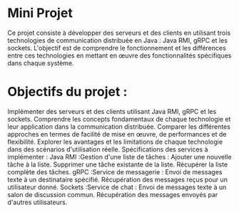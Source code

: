 # Mini Projet
Ce projet consiste à développer des serveurs et des clients en utilisant trois technologies de communication distribuée en Java : Java RMI, gRPC et les sockets. L'objectif est de comprendre le fonctionnement et les différences entre ces technologies en mettant en œuvre des fonctionnalités spécifiques dans chaque système.

# Objectifs du projet :
Implémenter des serveurs et des clients utilisant Java RMI, gRPC et les sockets.
Comprendre les concepts fondamentaux de chaque technologie et leur application dans la communication distribuée.
Comparer les différentes approches en termes de facilité de mise en œuvre, de performances et de flexibilité.
Explorer les avantages et les limitations de chaque technologie dans des scénarios d'utilisation réelle.
Spécifications des services à implémenter :
Java RMI :Gestion d'une liste de tâches :
Ajouter une nouvelle tâche à la liste.
Supprimer une tâche existante de la liste.
Récupérer la liste complète des tâches.
gRPC :Service de messagerie :
Envoi de messages texte à un destinataire spécifié.
Récupération des messages reçus pour un utilisateur donné.
Sockets :Service de chat :
Envoi de messages texte à un salon de discussion commun.
Récupération des messages envoyés par d'autres utilisateurs.
